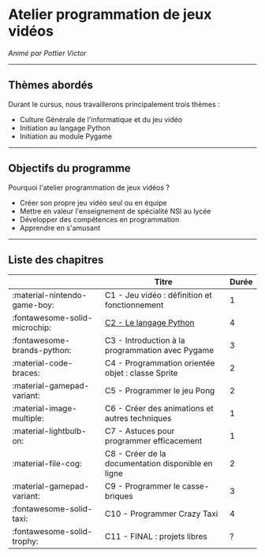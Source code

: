 # Atelier programmation de jeux vidéos

_Animé par Pottier Victor_

---
## Thèmes abordés

Durant le cursus, nous travaillerons principalement trois thèmes :

- Culture Générale de l'informatique et du jeu vidéo
- Initiation au langage Python
- Initiation au module Pygame
---
## Objectifs du programme

Pourquoi l'atelier programmation de jeux vidéos ?

- Créer son propre jeu vidéo seul ou en équipe
- Mettre en valeur l'enseignement de spécialité NSI au lycée
- Développer des compétences en programmation
- Apprendre en s'amusant
---
## Liste des chapitres

||Titre|Durée|
|-|-----|-|
|:material-nintendo-game-boy:|C1 - Jeu vidéo : définition et fonctionnement|1|
|:fontawesome-solid-microchip:|[C2 - Le langage Python](C2-Python.md)|4|
|:fontawesome-brands-python:|C3 - Introduction  à la programmation avec Pygame|3|
|:material-code-braces:|C4 - Programmation orientée objet : classe Sprite|2|
|:material-gamepad-variant:|C5 - Programmer le jeu Pong|2|
|:material-image-multiple:|C6 - Créer des animations et autres techniques|1|
|:material-lightbulb-on:|C7 - Astuces pour programmer efficacement|1|
|:material-file-cog:|C8 - Créer de la documentation disponible en ligne|2|
|:material-gamepad-variant:|C9 - Programmer le casse-briques|3|
|:fontawesome-solid-taxi:|C10 - Programmer Crazy Taxi|4|
|:fontawesome-solid-trophy:|C11 - FINAL : projets libres|?|